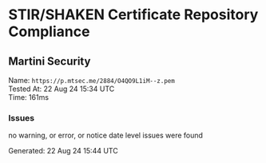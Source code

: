 # STIR/SHAKEN Certificate Repository Compliance

## Martini Security

Name: `https://p.mtsec.me/2884/O4QO9L1iM--z.pem`\
Tested At: 22 Aug 24 15:34 UTC\
Time: 161ms

### Issues

no warning, or error, or notice date level issues were found

Generated: 22 Aug 24 15:44 UTC